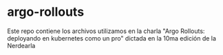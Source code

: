 # argo-rollouts
Este repo contiene los archivos utilizamos en la charla "Argo Rollouts: deployando en kubernetes como un pro" dictada en la 10ma edición de la Nerdearla
